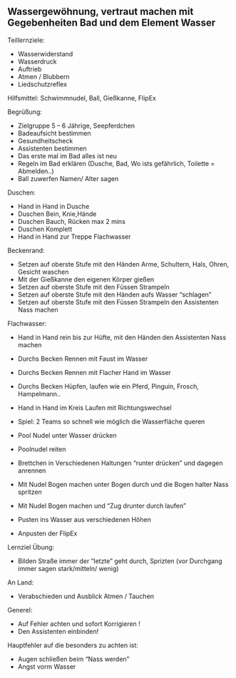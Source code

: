 ## Wassergewöhnung, vertraut machen mit Gegebenheiten Bad und dem Element Wasser
Teillernziele:
- Wasserwiderstand
- Wasserdruck
- Auftrieb
- Atmen / Blubbern
- Liedschutzreflex

Hilfsmittel: Schwimmnudel, Ball, Gießkanne, FlipEx

Begrüßung:
- Zielgruppe 5 – 6 Jährige, Seepferdchen
- Badeaufsicht bestimmen
- Gesundheitscheck
- Assistenten bestimmen
- Das erste mal im Bad alles ist neu
- Regeln im Bad erklären (Dusche, Bad, Wo ists gefährlich, Toilette = Abmelden..)
- Ball zuwerfen Namen/ Alter sagen

Duschen:
- Hand in Hand in Dusche
- Duschen Bein, Knie,Hände
- Duschen Bauch, Rücken		max 2 mins
- Duschen Komplett
- Hand in Hand zur Treppe Flachwasser

Beckenrand:
- Setzen auf oberste Stufe mit den Händen Arme, Schultern, Hals, Ohren, Gesicht waschen
- Mit der Gießkanne den eigenen Körper gießen
- Setzen auf oberste Stufe mit den Füssen Strampeln
- Setzen auf oberste Stufe mit den Händen aufs Wasser “schlagen”
- Setzen auf oberste Stufe mit den Füssen Strampeln den Assistenten Nass machen

Flachwasser:
- Hand in Hand rein bis zur Hüfte, mit den Händen den Assistenten Nass machen
- Durchs Becken Rennen mit Faust im Wasser
- Durchs Becken Rennen mit Flacher Hand im Wasser
- Durchs Becken Hüpfen, laufen wie ein Pferd, Pinguin, Frosch, Hampelmann..
- Hand in Hand im Kreis Laufen mit Richtungswechsel
- Spiel: 2 Teams so schnell wie möglich die Wasserfläche queren
- Pool Nudel unter Wasser drücken
- Poolnudel reiten
- Brettchen in Verschiedenen Haltungen “runter drücken” und dagegen anrennen

- Mit Nudel Bogen machen unter Bogen durch und die Bogen halter Nass spritzen
- Mit Nudel Bogen machen und “Zug drunter durch laufen”

- Pusten ins Wasser aus verschiedenen Höhen
- Anpusten der FlipEx

Lernziel Übung: 
- Bilden Straße immer der “letzte” geht durch, Sprizten (vor Durchgang immer sagen stark/mitteln/ wenig)

An Land:
- Verabschieden und Ausblick Atmen / Tauchen

Generel:
- Auf Fehler achten und sofort Korrigieren !
- Den Assistenten einbinden!

Hauptfehler auf die besonders zu achten ist:
- Augen schließen beim “Nass werden”
- Angst vorm Wasser